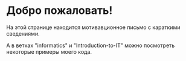# Добро пожаловать!

На этой странице находится мотивавционное письмо с караткими сведениями.

А в ветках "informatics" и "Introduction-to-IT" можно посмотреть некоторые примеры моего кода.
